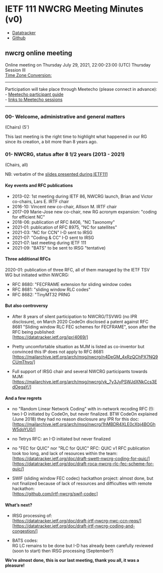 # IETF 111 NWCRG Meeting Minutes (v0)

* [Datatracker](https://datatracker.ietf.org/rg/nwcrg/) 
* [Github](https://github.com/irtf-nwcrg/rg-materials/)


## nwcrg online meeting

Online meeting on Thursday July 29, 2021, 22:00-23:00 (UTC) Thursday Session III    
[Time Zone Conversion:](https://www.timeanddate.com/worldclock/fixedtime.html?iso=20210729T2200)

------------------

Participation will take place through Meetecho (please connect in advance):    
    - [Meetecho participant guide](https://www.ietf.org/how/meetings/technology/meetecho-guide-participant/)    
    - [links to Meetecho sessions](https://datatracker.ietf.org/meeting/111/agenda)

------------------

### 00- Welcome, administrative and general matters    
(Chairs) (5')

This last meeting is the right time to highlight what happened in our RG since its creation, a bit more than 8 years ago.

### 01- NWCRG, status after 8 1/2 years (2013 - 2021)
(Chairs, all)

NB: verbatim of the [slides presented during IETF111](https://datatracker.ietf.org/meeting/111/materials/slides-111-nwcrg-01-nwcrg-status-01)


#### Key events and RFC publications

- 2013-02: 1st meeting during IETF 86, NWCRG launch, Brian and Victor co-chairs, Lars E. IRTF chair
- 2016-10: Vincent new co-chair, Allison M. IRTF chair
- 2017-09 Marie-Jose new co-chair, new RG acronym expansion: "coding for efficient NC"
- 2018-06: publication of RFC 8406, "NC Taxonomy"
- 2021-01: publication of RFC 8975, "NC for satellites"
- 2021-03: "NC for CCN" I-D sent to IRSG
- 2021-07: "Coding & CC" I-D sent to IRSG
- 2021-07: last meeting during IETF 111
- 2021-09: "BATS" to be sent to IRSG "tentative)

#### Three additional RFCs 

2020-01: publication of three RFC, all of them managed by the IETF TSV WG but initiated within NWCRG:

- RFC 8680: "FECFRAME extension for sliding window codes
- RFC 8681: "sliding window RLC codes"
- RFC 8682: "TinyMT32 PRNG 

#### But also controversy

- After 8 years of silent participation to NWCRG/TSVWG (no IPR disclosure), on March 2020 CodeOn disclosed a patent against RFC 8681 "Sliding window RLC FEC schemes for FECFRAME", soon after the RFC being published:    
[https://datatracker.ietf.org/ipr/4069/]

- Pretty uncomfortable situation as MJM is listed as co-inventor but convinced this IP does not apply to RFC 8681:    
[https://mailarchive.ietf.org/arch/msg/nwcrg/n4DeGM_4xRzQChPX7NQ9CUmThvo/]

- Full support of IRSG chair and several NWCRG participants towards MJM:    
[https://mailarchive.ietf.org/arch/msg/nwcrg/vk_7y3JyPSWJdXNkCcs3EdOegaY/]

#### And a few regrets

- no "Random Linear Network Coding" with in-network recoding RFC (!): two I-D initiated by CodeOn, but never finalized.
BTW CodeOn explained (June 2018) they had no reason disclosure any IPR for this doc:    
[https://mailarchive.ietf.org/arch/msg/nwcrg/1hMBDR4XLE0cXbj4BOGhW5doYU0/]

- no Tetrys RFC: an I-D initiated but never finalized

- no "FEC for QUIC" nor "RLC for QUIC" RFC: 
QUIC v1 RFC publication took too long, and lack of resources within the team:    
[https://datatracker.ietf.org/doc/draft-swett-nwcrg-coding-for-quic/]    
[https://datatracker.ietf.org/doc/draft-roca-nwcrg-rlc-fec-scheme-for-quic/]

- SWIF (sliding window FEC codec) hackathon project:
almost done, but not finalized because of lack of resources and difficulties with remote hackathon:     
[https://github.com/irtf-nwcrg/swif-codec]

#### What’s next?

- IRSG processing of:    
[https://datatracker.ietf.org/doc/draft-irtf-nwcrg-nwc-ccn-reqs/]
[https://datatracker.ietf.org/doc/draft-irtf-nwcrg-coding-and-congestion/]
 
- BATS codes:    
RG LC remains to be done but I-D has already been carefully reviewed (soon to start)
then IRSG processing (September?)


**We’re almost done, this is our last meeting, thank you all, it was a pleasure!**

